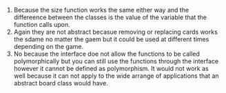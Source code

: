 1. Because the size function works the same either way and the differeence between the classes is the value of the variable that the function calls upon.
2. Again they are not abstract becasue removing or replacing cards works the sdame no matter the gaem but it could be used at different times depending on the game.
3. No because the interface doe not allow the functions to be called polymorphically but you can still use the functions through the interface however it cannot be defined as polymorphism. It would not work as well because it can not apply to the wide arrange of applications that an abstract board class would have.

